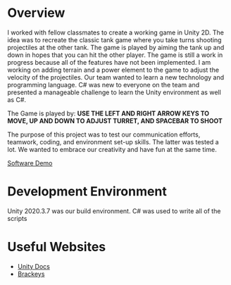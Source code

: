 # Overview


I worked with fellow classmates to create a working game in Unity 2D. The idea was to recreate the classic tank game where you take turns shooting projectiles at the other tank. The game is played by aiming the tank up and down in hopes that you can hit the other player. The game is still a work in progress because all of the features have not been implemented. I am working on adding terrain and a power element to the game to adjust the velocity of the projectiles. Our team wanted to learn a new technology and programming language. C# was new to everyone on the team and presented a manageable challenge to learn the Unity environment as well as C#.

The Game is played by:
**USE THE LEFT AND RIGHT ARROW KEYS TO MOVE, UP AND DOWN TO ADJUST TURRET, AND SPACEBAR TO SHOOT**

The purpose of this project was to test our communication efforts, teamwork, coding, and environment set-up skills. The latter was tested a lot. We wanted to embrace our creativity and have fun at the same time.


[Software Demo](https://youtu.be/IzZz0HlLED8)

# Development Environment

Unity 2020.3.7 was our build environment.
C# was used to write all of the scripts

# Useful Websites

* [Unity Docs](https://docs.unity3d.com/Manual/Unity2D.html)
* [Brackeys](https://www.youtube.com/user/Brackeys)

